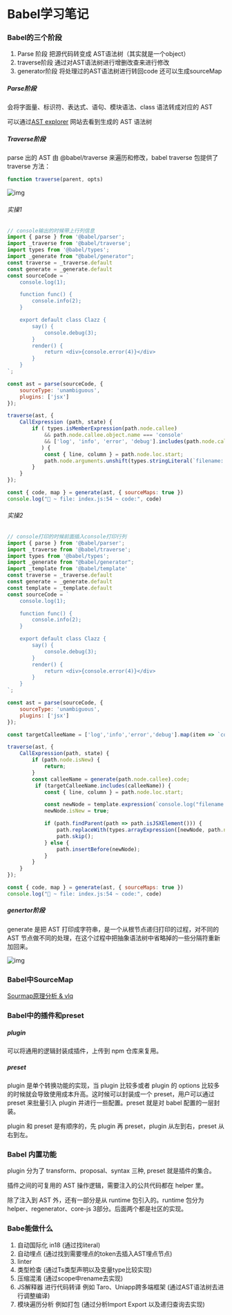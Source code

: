 # Babel学习笔记



### Babel的三个阶段

1. Parse 阶段 把源代码转变成 AST语法树（其实就是一个object）
2. traverse阶段 通过对AST语法树进行增删改查来进行修改
3. generator阶段 将处理过的AST语法树进行转回code 还可以生成sourceMap



##### Parse阶段

会将字面量、标识符、表达式、语句、模块语法、class 语法转成对应的 AST

可以通过[AST explorer](https://astexplorer.net/) 网站去看到生成的 AST 语法树



##### Traverse阶段

parse 出的 AST 由 @babel/traverse 来遍历和修改，babel traverse 包提供了 traverse 方法：

```js
function traverse(parent, opts)
```

![img](file:///Users/huanghualian/Library/Mobile%20Documents/com~apple~CloudDocs/%E5%89%8D%E7%AB%AF%E5%AD%A6%E4%B9%A0%E8%B5%84%E6%96%99/Babel%20%E6%8F%92%E4%BB%B6%E9%80%9A%E5%85%B3%E7%A7%98%E7%B1%8D/4.Babel%20%E7%9A%84%20API_files/5768a7c151914586ab2a5b09b698b4d7_tplv-k3u1fbpfcp-zoom-in-crop-mark_3024_0_0_0.awebp)



###### 实操1

```js
// console输出的时候带上行列信息
import { parse } from '@babel/parser';
import _traverse from '@babel/traverse';
import types from '@babel/types';
import _generate from "@babel/generator";
const traverse = _traverse.default
const generate = _generate.default
const sourceCode = `
    console.log(1);

    function func() {
        console.info(2);
    }

    export default class Clazz {
        say() {
            console.debug(3);
        }
        render() {
            return <div>{console.error(4)}</div>
        }
    }
`;

const ast = parse(sourceCode, {
    sourceType: 'unambiguous',
    plugins: ['jsx']
});

traverse(ast, {
    CallExpression (path, state) {
        if ( types.isMemberExpression(path.node.callee) 
            && path.node.callee.object.name === 'console' 
            && ['log', 'info', 'error', 'debug'].includes(path.node.callee.property.name) 
           ) {
            const { line, column } = path.node.loc.start;
            path.node.arguments.unshift(types.stringLiteral(`filename: (${line}, ${column})`))
        }
    }
});

const { code, map } = generate(ast, { sourceMaps: true })
console.log("🚀 ~ file: index.js:54 ~ code:", code)

```

###### 实操2

```js
// console打印的时候前面插入console打印行列
import { parse } from '@babel/parser';
import _traverse from '@babel/traverse';
import types from '@babel/types';
import _generate from "@babel/generator";
import _template from '@babel/template' 
const traverse = _traverse.default
const generate = _generate.default
const template = _template.default
const sourceCode = `
    console.log(1);

    function func() {
        console.info(2);
    }

    export default class Clazz {
        say() {
            console.debug(3);
        }
        render() {
            return <div>{console.error(4)}</div>
        }
    }
`;

const ast = parse(sourceCode, {
    sourceType: 'unambiguous',
    plugins: ['jsx']
});

const targetCalleeName = ['log','info','error','debug'].map(item => `console.${item}`)

traverse(ast, {
    CallExpression(path, state) {
        if (path.node.isNew) {
            return;
        }
        const calleeName = generate(path.node.callee).code;
         if (targetCalleeName.includes(calleeName)) {
            const { line, column } = path.node.loc.start;

            const newNode = template.expression(`console.log("filename: (${line}, ${column})")`)();
            newNode.isNew = true;

            if (path.findParent(path => path.isJSXElement())) {
                path.replaceWith(types.arrayExpression([newNode, path.node]))
                path.skip();
            } else {
                path.insertBefore(newNode);
            }
        }
    }
});

const { code, map } = generate(ast, { sourceMaps: true })
console.log("🚀 ~ file: index.js:54 ~ code:", code)

```





##### genertor阶段

generate 是把 AST 打印成字符串，是一个从根节点递归打印的过程，对不同的 AST 节点做不同的处理，在这个过程中把抽象语法树中省略掉的一些分隔符重新加回来。

![img](file:///Users/huanghualian/information/%E5%89%8D%E7%AB%AF%E5%AD%A6%E4%B9%A0%E8%B5%84%E6%96%99/Babel%20%E6%8F%92%E4%BB%B6%E9%80%9A%E5%85%B3%E7%A7%98%E7%B1%8D/8.Generator%20%E5%92%8C%20SourceMap%20%E7%9A%84%E5%A5%A5%E7%A7%98_files/04d9befc0ad54eb2822d3fb086a50cd7_tplv-k3u1fbpfcp-zoom-in-crop-mark_3024_0_0_0.awebp)



### Babel中SourceMap

[Sourmap原理分析 & vlq](http://www.qiutianaimeili.com/html/page/2019/05/89jrubx1soc.html)



### Babel中的插件和preset

##### plugin

可以将通用的逻辑封装成插件，上传到 npm 仓库来复用。

##### preset

plugin 是单个转换功能的实现，当 plugin 比较多或者 plugin 的 options 比较多的时候就会导致使用成本升高。这时候可以封装成一个 preset，用户可以通过 preset 来批量引入 plugin 并进行一些配置。preset 就是对 babel 配置的一层封装。

plugin 和 preset 是有顺序的，先 plugin 再 preset，plugin 从左到右，preset 从右到左。



### Babel 内置功能

plugin 分为了 transform、proposal、syntax 三种, preset 就是插件的集合。

插件之间的可复用的 AST 操作逻辑，需要注入的公共代码都在 helper 里。

除了注入到 AST 外，还有一部分是从 runtime 包引入的。runtime 包分为 helper、regenerator、core-js 3部分。后面两个都是社区的实现。



### Babe能做什么

1. 自动国际化 in18 (通过找literal)
2. 自动埋点 (通过找到需要埋点的token去插入AST埋点节点)
3. linter 
4. 类型检查 (通过Ts类型声明以及变量type比较实现)
5. 压缩混淆 (通过scope中rename去实现)
6. JS解释器 进行代码转译 例如 Taro、Uniapp跨多端框架 (通过AST语法树去进行调整编译)
7. 模块遍历分析 例如打包 (通过分析Import Export 以及递归查询去实现)